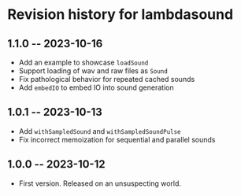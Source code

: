 # Revision history for lambdasound

## 1.1.0 -- 2023-10-16

* Add an example to showcase `loadSound`
* Support loading of wav and raw files as `Sound`
* Fix pathological behavior for repeated cached sounds
* Add `embedIO` to embed IO into sound generation

## 1.0.1 -- 2023-10-13

* Add `withSampledSound` and `withSampledSoundPulse`
* Fix incorrect memoization for sequential and parallel sounds

## 1.0.0 -- 2023-10-12

* First version. Released on an unsuspecting world.
